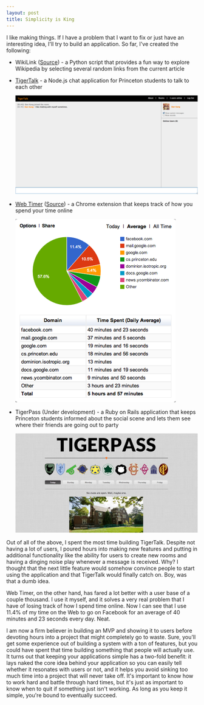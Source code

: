 ```yaml
---
layout: post
title: Simplicity is King
---
```


I like making things. If I have a problem that I want to fix or just
have an interesting idea, I'll try to build an application. So far,
I've created the following:

* WikiLink ([Source](https://github.com/dskang/wikilink)) - a Python
  script that provides a fun way to explore Wikipedia by selecting
  several random links from the current article

* [TigerTalk](http://tigertalk.me) - a Node.js chat application for
  Princeton students to talk to each other

  <a href="/images/tigertalk.png"><img src="/images/tigertalk.png"
  width="580px" /></a>

* [Web Timer](https://chrome.google.com/webstore/detail/ggnjbdfgigejghknieofeahaknkjafim)
  ([Source](https://github.com/dskang/webtimer)) - a Chrome extension
  that keeps track of how you spend your time online

  <a href="/images/webtimer.png"><img src="/images/webtimer.png"
  /></a>

* TigerPass (Under development) - a Ruby on Rails application that
  keeps Princeton students informed about the social scene and lets
  them see where their friends are going out to party

  <a href="/images/tigerpass.png"><img src="/images/tigerpass.png"
  width="580px" /></a>

Out of all of the above, I spent the most time building TigerTalk.
Despite not having a lot of users, I poured hours into making new
features and putting in additional functionality like the ability for
users to create new rooms and having a dinging noise play whenever a
message is received. Why? I thought that the next little feature would
somehow convince people to start using the application and that
TigerTalk would finally catch on. Boy, was that a dumb idea.

Web Timer, on the other hand, has fared a lot better with a user base
of a couple thousand. I use it myself, and it solves a very real
problem that I have of losing track of how I spend time online. Now I
can see that I use 11.4% of my time on the Web to go on Facebook for
an average of 40 minutes and 23 seconds every day. Neat.

I am now a firm believer in building an MVP and showing it to users
before devoting hours into a project that might completely go to
waste. Sure, you'll get some experience out of building a system with
a ton of features, but you could have spent that time building
something that people will actually use. It turns out that keeping
your applications simple has a two-fold benefit: it lays naked the
core idea behind your application so you can easily tell whether it
resonates with users or not, and it helps you avoid sinking too much
time into a project that will never take off. It's important to know
how to work hard and battle through hard times, but it's just as
important to know when to quit if something just isn't working. As
long as you keep it simple, you're bound to eventually succeed.

